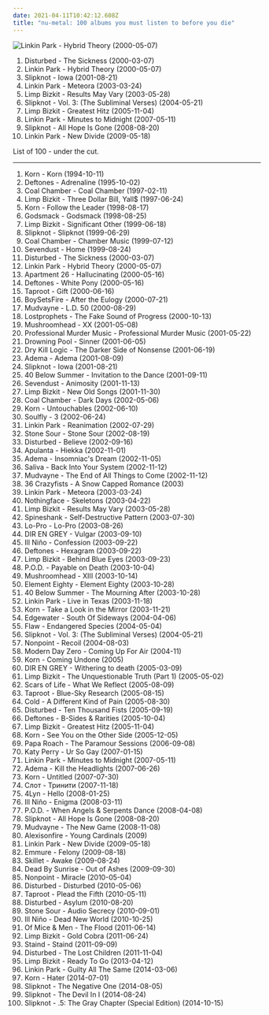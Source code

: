 ```yaml
---
date: 2021-04-11T10:42:12.608Z
title: "nu-metal: 100 albums you must listen to before you die"
---
```

![Linkin Park - Hybrid Theory (2000-05-07)](http://coverartarchive.org/release/f0cd4041-f859-4b97-b563-3b5f33f98d9d/14504927551-500.jpg "Linkin Park - Hybrid Theory (2000-05-07)")
<ol class="albums">
<li data-cover="http://coverartarchive.org/release/c3148be2-5622-4ba9-80a7-33ed1f6b9347/7626739846-500.jpg" data-tags="metal, nu metal" role="button">Disturbed - The Sickness (2000-03-07)</li>
<li data-cover="http://coverartarchive.org/release/f0cd4041-f859-4b97-b563-3b5f33f98d9d/14504927551-500.jpg" data-tags="nu metal, rock" role="button">Linkin Park - Hybrid Theory (2000-05-07)</li>
<li data-cover="https://img.discogs.com/XTd3XQx8DGr3Y70JY3h0N2ymFSI=/fit-in/600x599/filters:strip_icc():format(jpeg):mode_rgb():quality(90)/discogs-images/R-2273339-1453263561-8717.jpeg.jpg" data-tags="nu metal, metal" role="button">Slipknot - Iowa (2001-08-21)</li>
<li data-cover="http://coverartarchive.org/release/f3bfd870-0708-46d0-9953-9f5f573fb600/9085615951-500.jpg" data-tags="nu metal, rock, linkin park" role="button">Linkin Park - Meteora (2003-03-24)</li>
<li data-cover="https://img.discogs.com/kVvo2DTkK2Dzl7sgWMGmEQRnFsc=/fit-in/600x533/filters:strip_icc():format(jpeg):mode_rgb():quality(90)/discogs-images/R-506066-1415177260-6396.jpeg.jpg" data-tags="nu metal, rapcore, rock" role="button">Limp Bizkit - Results May Vary (2003-05-28)</li>
<li data-cover="http://coverartarchive.org/release/9c20d207-b383-47ab-8c60-a9a2a92b8f34/12966446504-500.jpg" data-tags="nu metal, metal, alternative metal" role="button">Slipknot - Vol. 3: (The Subliminal Verses) (2004-05-21)</li>
<li data-cover="http://coverartarchive.org/release/79784f58-98d1-4a7b-b5b1-74a27b880d26/6374695874-500.jpg" data-tags="nu metal, rapcore" role="button">Limp Bizkit - Greatest Hitz (2005-11-04)</li>
<li data-cover="http://coverartarchive.org/release/d08a98b7-0c33-40d6-b574-ff0ce1600af7/10874721129-500.jpg" data-tags="rock, alternative rock" role="button">Linkin Park - Minutes to Midnight (2007-05-11)</li>
<li data-cover="https://img.discogs.com/jrYQBa3eA44Q-sfCjA2N1t8pj8w=/fit-in/600x576/filters:strip_icc():format(jpeg):mode_rgb():quality(90)/discogs-images/R-8022592-1534735522-4348.jpeg.jpg" data-tags="metal, alternative metal, nu metal" role="button">Slipknot - All Hope Is Gone (2008-08-20)</li>
<li data-cover="http://coverartarchive.org/release/d1683e78-37ec-478c-bc22-8c8c09a94244/7125564638-500.jpg" data-tags="alternative rock, transformers, nu metal, nu-metal" role="button">Linkin Park - New Divide (2009-05-18)</li>
</ol>
List of 100 - under the cut.
<!-- more -->

_________________

<ol class="albums">
<li data-cover="http://coverartarchive.org/release/b06d3f9d-78b1-3155-89be-e7af11730806/2192472321-500.jpg" data-tags="nu metal" role="button">
Korn - Korn (1994-10-11)
</li>
<li data-cover="http://coverartarchive.org/release/d84c56e7-2bd7-4547-a62b-0cffce02e02e/8707714870-500.jpg" data-tags="nu metal, alternative metal" role="button">
Deftones - Adrenaline (1995-10-02)
</li>
<li data-cover="https://img.discogs.com/4F4KwZq_NSCdIZB9Y2eO0Oh60Dw=/fit-in/483x435/filters:strip_icc():format(jpeg):mode_rgb():quality(90)/discogs-images/R-1265549-1204880173.jpeg.jpg" data-tags="nu metal" role="button">
Coal Chamber - Coal Chamber (1997-02-11)
</li>
<li data-cover="https://img.discogs.com/FgdEQBXFd7GTQi4f9CjkNGRTPis=/fit-in/600x935/filters:strip_icc():format(jpeg):mode_rgb():quality(90)/discogs-images/R-6088542-1410770631-6518.jpeg.jpg" data-tags="nu metal, rapcore" role="button">
Limp Bizkit - Three Dollar Bill, Yall$ (1997-06-24)
</li>
<li data-cover="http://coverartarchive.org/release/1e8f0eda-b120-4495-aec6-416d83820697/3366759968-500.jpg" data-tags="nu metal" role="button">
Korn - Follow the Leader (1998-08-17)
</li>
<li data-cover="http://coverartarchive.org/release/42edca7a-ab97-44bc-8b15-620a9708aabe/14971935502-500.jpg" data-tags="hard rock, metal" role="button">
Godsmack - Godsmack (1998-08-25)
</li>
<li data-cover="http://coverartarchive.org/release/be3e00aa-368a-3f09-ac96-cd094e9a7151/3234514330-500.jpg" data-tags="nu metal" role="button">
Limp Bizkit - Significant Other (1999-06-18)
</li>
<li data-cover="http://coverartarchive.org/release/8a069e1f-3866-3b9a-941c-c20e984bf89f/18823687691-500.jpg" data-tags="nu metal, metal" role="button">
Slipknot - Slipknot (1999-06-29)
</li>
<li data-cover="http://coverartarchive.org/release/448f12af-1b9c-408f-8656-1918858884af/24928976799-500.jpg" data-tags="nu metal" role="button">
Coal Chamber - Chamber Music (1999-07-12)
</li>
<li data-cover="https://img.discogs.com/HW9g-PP7T_p_IDpysCsuaN2NVzc=/fit-in/600x590/filters:strip_icc():format(jpeg):mode_rgb():quality(90)/discogs-images/R-1084100-1372078309-2674.jpeg.jpg" data-tags="metal, alternative metal" role="button">
Sevendust - Home (1999-08-24)
</li>
<li data-cover="http://coverartarchive.org/release/c3148be2-5622-4ba9-80a7-33ed1f6b9347/7626739846-500.jpg" data-tags="metal, nu metal" role="button">
Disturbed - The Sickness (2000-03-07)
</li>
<li data-cover="http://coverartarchive.org/release/f0cd4041-f859-4b97-b563-3b5f33f98d9d/14504927551-500.jpg" data-tags="nu metal, rock" role="button">
Linkin Park - Hybrid Theory (2000-05-07)
</li>
<li data-cover="https://img.discogs.com/sLIzb7qlNbgdhISafXCCYgmJ2Ek=/fit-in/600x594/filters:strip_icc():format(jpeg):mode_rgb():quality(90)/discogs-images/R-369449-1421605831-8212.jpeg.jpg" data-tags="industrial metal, nu-metal" role="button">
Apartment 26 - Hallucinating (2000-05-16)
</li>
<li data-cover="http://coverartarchive.org/release/c7e82aec-f36b-45ef-9eb6-0721825b210b/1295812381-500.jpg" data-tags="alternative metal, nu metal" role="button">
Deftones - White Pony (2000-05-16)
</li>
<li data-cover="https://img.discogs.com/iYLwOxh7VXggVh0wKh6ACOy0tpc=/fit-in/600x587/filters:strip_icc():format(jpeg):mode_rgb():quality(90)/discogs-images/R-368241-1186356382.jpeg.jpg" data-tags="nu metal" role="button">
Taproot - Gift (2000-06-16)
</li>
<li data-cover="http://coverartarchive.org/release/9cb559ca-a021-432d-b3d0-1f1433dfd25f/7219495028-500.jpg" data-tags="hardcore, post-hardcore" role="button">
BoySetsFire - After the Eulogy (2000-07-21)
</li>
<li data-cover="https://img.discogs.com/E3YSzX0vzEizblkK7Q4_1gvpF3E=/fit-in/600x526/filters:strip_icc():format(jpeg):mode_rgb():quality(90)/discogs-images/R-11118070-1510172521-2641.jpeg.jpg" data-tags="nu metal, alternative metal, metal" role="button">
Mudvayne - L.D. 50 (2000-08-29)
</li>
<li data-cover="http://coverartarchive.org/release/52ac8260-43d1-49b2-8589-0827ad114894/10843717147-500.jpg" data-tags="nu metal" role="button">
Lostprophets - The Fake Sound of Progress (2000-10-13)
</li>
<li data-cover="http://coverartarchive.org/release/789e4855-63c7-4fe3-8148-c3dc9e1f6d47/17554289373-500.jpg" data-tags="metal, alternative metal, industrial metal" role="button">
Mushroomhead - XX (2001-05-08)
</li>
<li data-cover="http://coverartarchive.org/release/c235b68f-dedb-4bc7-a382-8e903efaa9f7/17554462709-500.jpg" data-tags="industrial, industrial rock, nu-metal" role="button">
Professional Murder Music - Professional Murder Music (2001-05-22)
</li>
<li data-cover="https://img.discogs.com/BZcAVXS5bx_QwHuPWufCEzvwRqY=/fit-in/518x516/filters:strip_icc():format(jpeg):mode_rgb():quality(90)/discogs-images/R-4438087-1364864404-5773.jpeg.jpg" data-tags="nu metal" role="button">
Drowning Pool - Sinner (2001-06-05)
</li>
<li data-cover="https://img.discogs.com/Vk8ymzmZ-BENC91WcKZiWGiInU8=/fit-in/299x300/filters:strip_icc():format(jpeg):mode_rgb():quality(90)/discogs-images/R-765128-1158620783.jpeg.jpg" data-tags="nu metal, metalcore, hardcore" role="button">
Dry Kill Logic - The Darker Side of Nonsense (2001-06-19)
</li>
<li data-cover="http://coverartarchive.org/release/54ca7650-5a85-496c-bedd-d37a81368c03/5936163473-500.jpg" data-tags="nu metal" role="button">
Adema - Adema (2001-08-09)
</li>
<li data-cover="https://img.discogs.com/XTd3XQx8DGr3Y70JY3h0N2ymFSI=/fit-in/600x599/filters:strip_icc():format(jpeg):mode_rgb():quality(90)/discogs-images/R-2273339-1453263561-8717.jpeg.jpg" data-tags="nu metal, metal" role="button">
Slipknot - Iowa (2001-08-21)
</li>
<li data-cover="https://via.placeholder.com/450" data-tags="nu metal" role="button">
40 Below Summer - Invitation to the Dance (2001-09-11)
</li>
<li data-cover="https://img.discogs.com/9crr3fjxESn9gZG_OQ2TdABKMv8=/fit-in/600x596/filters:strip_icc():format(jpeg):mode_rgb():quality(90)/discogs-images/R-645776-1556249755-2449.jpeg.jpg" data-tags="metal, hard rock, alternative metal, nu metal" role="button">
Sevendust - Animosity (2001-11-13)
</li>
<li data-cover="http://coverartarchive.org/release/13103c1f-091a-457a-9933-41503e9c20b1/15248819276-500.jpg" data-tags="remix, nu metal, hip-hop" role="button">
Limp Bizkit - New Old Songs (2001-11-30)
</li>
<li data-cover="http://coverartarchive.org/release/bd419d6f-c509-4558-a2dd-660facad5877/2922393105-500.jpg" data-tags="nu metal" role="button">
Coal Chamber - Dark Days (2002-05-06)
</li>
<li data-cover="http://coverartarchive.org/release/e7e040aa-579b-4a77-8659-37dfb09b5cef/13566328860-500.jpg" data-tags="nu metal" role="button">
Korn - Untouchables (2002-06-10)
</li>
<li data-cover="https://img.discogs.com/U2ZuzA4zbHuo4_6jZ75yPChB4Xs=/fit-in/320x240/filters:strip_icc():format(jpeg):mode_rgb():quality(90)/discogs-images/R-4855459-1377599475-1188.jpeg.jpg" data-tags="thrash metal, nu metal, groove metal, alternative metal" role="button">
Soulfly - 3 (2002-06-24)
</li>
<li data-cover="https://img.discogs.com/eHN9Cwu5MK-GOcPaxG4aLerJMbQ=/fit-in/600x600/filters:strip_icc():format(jpeg):mode_rgb():quality(90)/discogs-images/R-7728212-1502772509-3095.jpeg.jpg" data-tags="nu metal, rock" role="button">
Linkin Park - Reanimation (2002-07-29)
</li>
<li data-cover="http://coverartarchive.org/release/9baeb5d8-b7c3-4308-815f-ddf334608bd7/17893323983-500.jpg" data-tags="hard rock, metal, alternative metal" role="button">
Stone Sour - Stone Sour (2002-08-19)
</li>
<li data-cover="http://coverartarchive.org/release/c559efc2-f734-41ae-93bd-2d78414e0356/15067592506-500.jpg" data-tags="metal, hard rock, alternative metal, nu metal" role="button">
Disturbed - Believe (2002-09-16)
</li>
<li data-cover="https://img.discogs.com/0VpNwRQT15AkfL5oE6FKOYQmCjM=/fit-in/600x601/filters:strip_icc():format(jpeg):mode_rgb():quality(90)/discogs-images/R-2352077-1549704952-7500.jpeg.jpg" data-tags="alternative rock, alt rock, 2000s, nu-metal, suomirock, copy controlled cd, album collection" role="button">
Apulanta - Hiekka (2002-11-01)
</li>
<li data-cover="http://coverartarchive.org/release/8fd2bc17-cd42-4347-9b61-68d62f6566df/4637421071-500.jpg" data-tags="alternative rock, hard rock, nu metal, metal, rock" role="button">
Adema - Insomniac's Dream (2002-11-05)
</li>
<li data-cover="http://coverartarchive.org/release/6981ebee-21a4-3a08-8bcd-0cf650dfba12/28535485305-500.jpg" data-tags="rock, nu metal, hard rock" role="button">
Saliva - Back Into Your System (2002-11-12)
</li>
<li data-cover="http://coverartarchive.org/release/95587fcc-2007-3672-9769-1da1ccc5569e/15620888210-500.jpg" data-tags="alternative metal, nu metal, metal" role="button">
Mudvayne - The End of All Things to Come (2002-11-12)
</li>
<li data-cover="https://img.discogs.com/pm-60Tvy_j9gK6y5tjizOkt2Jm4=/fit-in/600x610/filters:strip_icc():format(jpeg):mode_rgb():quality(90)/discogs-images/R-1121453-1401953708-5066.jpeg.jpg" data-tags="metalcore" role="button">
36 Crazyfists - A Snow Capped Romance (2003)
</li>
<li data-cover="http://coverartarchive.org/release/f3bfd870-0708-46d0-9953-9f5f573fb600/9085615951-500.jpg" data-tags="nu metal, rock, linkin park" role="button">
Linkin Park - Meteora (2003-03-24)
</li>
<li data-cover="https://img.discogs.com/MXhvvXsG1UpZ6XSRVwaaL4ZTDKI=/fit-in/450x450/filters:strip_icc():format(jpeg):mode_rgb():quality(90)/discogs-images/R-1532354-1226519374.jpeg.jpg" data-tags="alternative metal" role="button">
Nothingface - Skeletons (2003-04-22)
</li>
<li data-cover="https://img.discogs.com/kVvo2DTkK2Dzl7sgWMGmEQRnFsc=/fit-in/600x533/filters:strip_icc():format(jpeg):mode_rgb():quality(90)/discogs-images/R-506066-1415177260-6396.jpeg.jpg" data-tags="nu metal, rapcore, rock" role="button">
Limp Bizkit - Results May Vary (2003-05-28)
</li>
<li data-cover="https://img.discogs.com/61pR2y8_a7JYJnm2AAtaPpZNeFY=/fit-in/600x600/filters:strip_icc():format(jpeg):mode_rgb():quality(90)/discogs-images/R-2805110-1501822761-5526.jpeg.jpg" data-tags="industrial metal, nu metal" role="button">
Spineshank - Self-Destructive Pattern (2003-07-30)
</li>
<li data-cover="https://img.discogs.com/zg7t6Xu6KV-BLsE8L91cR8lGgrA=/fit-in/300x300/filters:strip_icc():format(jpeg):mode_rgb():quality(90)/discogs-images/R-1332040-1220816764.jpeg.jpg" data-tags="nu-metal" role="button">
Lo-Pro - Lo-Pro (2003-08-26)
</li>
<li data-cover="http://coverartarchive.org/release/0ddfef9a-16d2-3f43-94bf-5e5efdb13883/7454535329-500.jpg" data-tags="j-rock" role="button">
DIR EN GREY - Vulgar (2003-09-10)
</li>
<li data-cover="http://coverartarchive.org/release/042269cc-85b8-4be7-be7b-f0d824b87605/8544129324-500.jpg" data-tags="nu metal" role="button">
Ill Niño - Confession (2003-09-22)
</li>
<li data-cover="http://coverartarchive.org/release/92f9536f-ac25-43fc-b0c8-90ef5bd50539/8715155753-500.jpg" data-tags="nu-metal" role="button">
Deftones - Hexagram (2003-09-22)
</li>
<li data-cover="https://img.discogs.com/OuuO6BOG8tOB4Un0tj9ajpx76U8=/fit-in/370x316/filters:strip_icc():format(jpeg):mode_rgb():quality(90)/discogs-images/R-4621734-1371247495-3696.jpeg.jpg" data-tags="rock" role="button">
Limp Bizkit - Behind Blue Eyes (2003-09-23)
</li>
<li data-cover="http://coverartarchive.org/release/a8dd3f57-4760-4127-a7fe-ee21b6ff2d04/14818545514-500.jpg" data-tags="nu metal" role="button">
P.O.D. - Payable on Death (2003-10-04)
</li>
<li data-cover="http://coverartarchive.org/release/ace5c1af-1fc8-43aa-9ff7-bced160a8859/8120232073-500.jpg" data-tags="alternative metal, metal, nu metal, mushroomhead" role="button">
Mushroomhead - XIII (2003-10-14)
</li>
<li data-cover="https://img.discogs.com/Aps8rjlwnJWV4Gu-tfAkYEFZnlM=/fit-in/600x591/filters:strip_icc():format(jpeg):mode_rgb():quality(90)/discogs-images/R-1065022-1212577271.jpeg.jpg" data-tags="nu metal" role="button">
Element Eighty - Element Eighty (2003-10-28)
</li>
<li data-cover="http://coverartarchive.org/release/64dca84b-0bdf-43ba-b800-feb37943786a/15564151691-500.jpg" data-tags="nu metal" role="button">
40 Below Summer - The Mourning After (2003-10-28)
</li>
<li data-cover="http://coverartarchive.org/release/0edb5cf7-aaff-4376-8a6b-373a0f08ce39/15089945297-500.jpg" data-tags="nu metal" role="button">
Linkin Park - Live in Texas (2003-11-18)
</li>
<li data-cover="http://coverartarchive.org/release/d294a5f4-eb5d-31f3-b895-6bcb3bc147ba/4266344000-500.jpg" data-tags="nu metal" role="button">
Korn - Take a Look in the Mirror (2003-11-21)
</li>
<li data-cover="https://img.discogs.com/Ud1Zq6rkx5GJJka1hwTxLgEt9h8=/fit-in/600x589/filters:strip_icc():format(jpeg):mode_rgb():quality(90)/discogs-images/R-2516538-1288379276.jpeg.jpg" data-tags="alternative rock, nu-metal, edgewater - south of sideways" role="button">
Edgewater - South Of Sideways (2004-04-06)
</li>
<li data-cover="https://img.discogs.com/nEiPjnWWHbgDBoEG-dLKMaCsprY=/fit-in/475x470/filters:strip_icc():format(jpeg):mode_rgb():quality(90)/discogs-images/R-765131-1156726876.jpeg.jpg" data-tags="alternative metal, nu metal, hard rock" role="button">
Flaw - Endangered Species (2004-05-04)
</li>
<li data-cover="http://coverartarchive.org/release/9c20d207-b383-47ab-8c60-a9a2a92b8f34/12966446504-500.jpg" data-tags="nu metal, metal, alternative metal" role="button">
Slipknot - Vol. 3: (The Subliminal Verses) (2004-05-21)
</li>
<li data-cover="http://coverartarchive.org/release/3e2b5730-22e4-4731-9b36-07f3ea04769e/12918785727-500.jpg" data-tags="nu metal, metal, alternative metal" role="button">
Nonpoint - Recoil (2004-08-03)
</li>
<li data-cover="https://img.discogs.com/PWBj5q3PulNBrvHYms2IN19jTuY=/fit-in/400x393/filters:strip_icc():format(jpeg):mode_rgb():quality(90)/discogs-images/R-5563883-1396656929-5666.jpeg.jpg" data-tags="alternative rock, nu-metal" role="button">
Modern Day Zero - Coming Up For Air (2004-11)
</li>
<li data-cover="https://img.discogs.com/KLuI2Xe6RSM7f2HM_AJpidqj_Wk=/fit-in/500x496/filters:strip_icc():format(jpeg):mode_rgb():quality(90)/discogs-images/R-8516878-1464544682-5123.jpeg.jpg" data-tags="metal" role="button">
Korn - Coming Undone (2005)
</li>
<li data-cover="http://coverartarchive.org/release/d35e3a69-75a7-44a1-9e68-fd4e7b548976/11585065817-500.jpg" data-tags="japanese, visual kei, j-rock, dir en grey" role="button">
DIR EN GREY - Withering to death (2005-03-09)
</li>
<li data-cover="https://img.discogs.com/F6aOVv8C-vDYnIl_4GVgzevGdus=/fit-in/600x528/filters:strip_icc():format(jpeg):mode_rgb():quality(90)/discogs-images/R-4588605-1435672439-3852.jpeg.jpg" data-tags="nu metal" role="button">
Limp Bizkit - The Unquestionable Truth (Part 1) (2005-05-02)
</li>
<li data-cover="http://coverartarchive.org/release/d31ca23d-af99-4296-b072-adb7f2c88ece/3417770333-500.jpg" data-tags="nu metal, nu-metal" role="button">
Scars of Life - What We Reflect (2005-08-09)
</li>
<li data-cover="http://coverartarchive.org/release/8b50b21f-f12c-49d3-8880-964e29686992/23154266732-500.jpg" data-tags="alternative, alternative metal, nu metal" role="button">
Taproot - Blue-Sky Research (2005-08-15)
</li>
<li data-cover="http://coverartarchive.org/release/555e77a9-ee30-47c4-bd7d-e8954c22a044/4227861682-500.jpg" data-tags="rock, alternative rock, cold" role="button">
Cold - A Different Kind of Pain (2005-08-30)
</li>
<li data-cover="http://coverartarchive.org/release/d618f88f-a4a7-4028-a9e7-a2f3bcc3d9c3/15011664685-500.jpg" data-tags="metal, hard rock, alternative metal, nu metal" role="button">
Disturbed - Ten Thousand Fists (2005-09-19)
</li>
<li data-cover="http://coverartarchive.org/release/47d3278d-9508-47be-bbb0-2ca01ded76a4/1072873279-500.jpg" data-tags="alternative metal, alternative rock" role="button">
Deftones - B-Sides & Rarities (2005-10-04)
</li>
<li data-cover="http://coverartarchive.org/release/79784f58-98d1-4a7b-b5b1-74a27b880d26/6374695874-500.jpg" data-tags="nu metal, rapcore" role="button">
Limp Bizkit - Greatest Hitz (2005-11-04)
</li>
<li data-cover="http://coverartarchive.org/release/6dcf1672-f710-4dc8-ae60-46ca885cdb37/11881240850-500.jpg" data-tags="nu metal" role="button">
Korn - See You on the Other Side (2005-12-05)
</li>
<li data-cover="https://img.discogs.com/pGdNvei8HLXRWvqgpZg6iFyRlJw=/fit-in/225x225/filters:strip_icc():format(jpeg):mode_rgb():quality(90)/discogs-images/R-2905381-1353078957-4317.jpeg.jpg" data-tags="alternative rock, hard rock, rock" role="button">
Papa Roach - The Paramour Sessions (2006-09-08)
</li>
<li data-cover="https://img.discogs.com/VPZYWF2ksSiHJqfZgVaantZcQWw=/fit-in/600x570/filters:strip_icc():format(jpeg):mode_rgb():quality(90)/discogs-images/R-5182187-1386762667-5591.jpeg.jpg" data-tags="female vocalists" role="button">
Katy Perry - Ur So Gay (2007-01-15)
</li>
<li data-cover="http://coverartarchive.org/release/d08a98b7-0c33-40d6-b574-ff0ce1600af7/10874721129-500.jpg" data-tags="rock, alternative rock" role="button">
Linkin Park - Minutes to Midnight (2007-05-11)
</li>
<li data-cover="http://coverartarchive.org/release/53d3d5f4-1e00-43a4-9990-52c4bae0169a/17852920288-500.jpg" data-tags="nu metal" role="button">
Adema - Kill the Headlights (2007-06-26)
</li>
<li data-cover="https://img.discogs.com/B8R-CkWTVPLzuUN4pVvS1IXAy8k=/fit-in/600x591/filters:strip_icc():format(jpeg):mode_rgb():quality(90)/discogs-images/R-7698892-1480035733-6881.jpeg.jpg" data-tags="nu metal" role="button">
Korn - Untitled (2007-07-30)
</li>
<li data-cover="https://img.discogs.com/bH8FjpNSiQ8z68Exh_qw33Gz17o=/fit-in/600x606/filters:strip_icc():format(jpeg):mode_rgb():quality(90)/discogs-images/R-2964350-1399285931-8605.jpeg.jpg" data-tags="nu-metal, russian alternative" role="button">
Слот - Тринити (2007-11-18)
</li>
<li data-cover="https://img.discogs.com/KSlRCzvRfGAYXsRn0ERoszTM62s=/fit-in/600x596/filters:strip_icc():format(jpeg):mode_rgb():quality(90)/discogs-images/R-1489903-1230643039.jpeg.jpg" data-tags="nu metal, nu-metal, german rock" role="button">
4Lyn - Hello (2008-01-25)
</li>
<li data-cover="http://coverartarchive.org/release/98e0a41e-232b-4ec0-a3da-4e678b88acab/9466078309-500.jpg" data-tags="nu metal" role="button">
Ill Niño - Enigma (2008-03-11)
</li>
<li data-cover="http://coverartarchive.org/release/8313f2d7-58d0-46c4-96c3-a3486db44dde/10150601846-500.jpg" data-tags="nu metal, christian rock" role="button">
P.O.D. - When Angels & Serpents Dance (2008-04-08)
</li>
<li data-cover="https://img.discogs.com/jrYQBa3eA44Q-sfCjA2N1t8pj8w=/fit-in/600x576/filters:strip_icc():format(jpeg):mode_rgb():quality(90)/discogs-images/R-8022592-1534735522-4348.jpeg.jpg" data-tags="metal, alternative metal, nu metal" role="button">
Slipknot - All Hope Is Gone (2008-08-20)
</li>
<li data-cover="http://coverartarchive.org/release/61ce56c6-d310-4c9a-a4ba-e291896f4b2a/21614733650-500.jpg" data-tags="alternative metal" role="button">
Mudvayne - The New Game (2008-11-08)
</li>
<li data-cover="https://img.discogs.com/skBtDRGiJvv_Y6y-6MVRbAigOiI=/fit-in/600x600/filters:strip_icc():format(jpeg):mode_rgb():quality(90)/discogs-images/R-3887563-1437494906-1650.jpeg.jpg" data-tags="post-hardcore, nu-metal, fail" role="button">
Alexisonfire - Young Cardinals (2009)
</li>
<li data-cover="http://coverartarchive.org/release/d1683e78-37ec-478c-bc22-8c8c09a94244/7125564638-500.jpg" data-tags="alternative rock, transformers, nu metal, nu-metal" role="button">
Linkin Park - New Divide (2009-05-18)
</li>
<li data-cover="http://coverartarchive.org/release/48bedef0-9986-4fec-9e0d-ee5939a1e19a/2980542563-500.jpg" data-tags="metalcore, moshcore, hardcore" role="button">
Emmure - Felony (2009-08-18)
</li>
<li data-cover="http://coverartarchive.org/release/7277b02d-1ede-488a-9718-78fe8dd01dc7/22983867535-500.jpg" data-tags="christian rock, rock, hard rock" role="button">
Skillet - Awake (2009-08-24)
</li>
<li data-cover="http://coverartarchive.org/release/fad2af28-b836-4304-82aa-1cfdd3626588/8298746171-500.jpg" data-tags="alternative rock, rock" role="button">
Dead By Sunrise - Out of Ashes (2009-09-30)
</li>
<li data-cover="https://img.discogs.com/HnBzDqnaRFSJpMC_RKGyYclw7Hc=/fit-in/300x300/filters:strip_icc():format(jpeg):mode_rgb():quality(90)/discogs-images/R-3841828-1346529880-6729.jpeg.jpg" data-tags="hard rock, nu metal, nu-metal" role="button">
Nonpoint - Miracle (2010-05-04)
</li>
<li data-cover="http://coverartarchive.org/release/ebc31083-e06a-4e14-a807-ae56f7ab45fb/2590754494-500.jpg" data-tags="metal, rock, alternative, hard rock, nu-metal, heavy metal of the 21st century" role="button">
Disturbed - Disturbed (2010-05-06)
</li>
<li data-cover="http://coverartarchive.org/release/4edde1ae-ff97-4a99-a8f7-f5cd75609148/9270169110-500.jpg" data-tags="nu metal, nu-metal" role="button">
Taproot - Plead the Fifth (2010-05-11)
</li>
<li data-cover="https://img.discogs.com/yPA9SqOUWxYcWuMPCLXSu-_RHSk=/fit-in/600x534/filters:strip_icc():format(jpeg):mode_rgb():quality(90)/discogs-images/R-2418023-1413125052-1157.jpeg.jpg" data-tags="alternative metal" role="button">
Disturbed - Asylum (2010-08-20)
</li>
<li data-cover="http://coverartarchive.org/release/4b2249ed-c585-4e42-bd7d-e3fd102f8259/3184625452-500.jpg" data-tags="hard rock, metal" role="button">
Stone Sour - Audio Secrecy (2010-09-01)
</li>
<li data-cover="http://coverartarchive.org/release/7e4777ad-5c07-3c27-a582-8c3d651fdf2e/6062606298-500.jpg" data-tags="nu metal, nu-metal" role="button">
Ill Niño - Dead New World (2010-10-25)
</li>
<li data-cover="http://coverartarchive.org/release/244a59a9-9b52-48cf-923c-91fa4f37a875/6472045000-500.jpg" data-tags="post-hardcore" role="button">
Of Mice & Men - The Flood (2011-06-14)
</li>
<li data-cover="http://coverartarchive.org/release/6bd6e65f-2584-4a20-a88d-695d32ed429d/7687347287-500.jpg" data-tags="rapcore, nu metal" role="button">
Limp Bizkit - Gold Cobra (2011-06-24)
</li>
<li data-cover="https://img.discogs.com/utVnos7sHPPvMTaMYEeuPaSmkg0=/fit-in/600x459/filters:strip_icc():format(jpeg):mode_rgb():quality(90)/discogs-images/R-9828028-1567537077-7518.jpeg.jpg" data-tags="alternative metal, nu metal" role="button">
Staind - Staind (2011-09-09)
</li>
<li data-cover="http://coverartarchive.org/release/129c3643-d83e-45cc-a8d3-190e2f1ef0bc/2590580927-500.jpg" data-tags="hard rock, nu metal" role="button">
Disturbed - The Lost Children (2011-11-04)
</li>
<li data-cover="http://coverartarchive.org/release/1f8785cd-3f06-4ceb-8f26-623417f44c45/4182280626-500.jpg" data-tags="rapcore, rap metal, metal, nu metal" role="button">
Limp Bizkit - Ready To Go (2013-04-12)
</li>
<li data-cover="http://coverartarchive.org/release/4cd974a6-8fef-4a31-979b-fdd13efb5ee0/6708979968-500.jpg" data-tags="nu-metal, single, alternative metal  hard rock" role="button">
Linkin Park - Guilty All The Same (2014-03-06)
</li>
<li data-cover="http://coverartarchive.org/release/bcd2d648-c588-46d6-bbe2-62736f63d994/15810643868-500.jpg" data-tags="alternative, nu-metal" role="button">
Korn - Hater (2014-07-01)
</li>
<li data-cover="http://coverartarchive.org/release/360d1d50-6155-4505-8f70-c3a76be5d838/7963354930-500.jpg" data-tags="alternative metal, single, nu-metal" role="button">
Slipknot - The Negative One (2014-08-05)
</li>
<li data-cover="http://coverartarchive.org/release/2762f582-96a9-44f5-9e57-3968defaaa2b/8142183683-500.jpg" data-tags="nu-metal" role="button">
Slipknot - The Devil In I (2014-08-24)
</li>
<li data-cover="http://coverartarchive.org/release/f66b0034-2511-4d5f-b0a7-345e330604d3/8142145163-500.jpg" data-tags="heavy metal, alternative metal, nu metal" role="button">
Slipknot - .5: The Gray Chapter (Special Edition) (2014-10-15)
</li>
</ol>